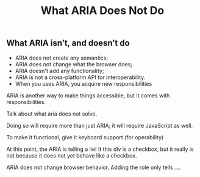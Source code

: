 ﻿---
title: What ARIA Does Not Do
nav_title: Limits
order: 6
status: editors-draft
editors:
  - Matt King (Facebook)
  - Judy Brewer: "https://www.w3.org/People/Brewer/"
contributors:
  - The Education and Outreach Working Group (<a href="https://www.w3.org/WAI/EO/">EOWG</a>)
  - The ARIA Working Group (<a href="https://www.w3.org/WAI/ARIA/">ARIA</a>)
support: Developed with support from the <a href="https://www.w3.org/WAI/WCAGTA/">U.S. Access Board, WCAG TA Project, Task 2</a>.
---

## What ARIA isn’t, and doesn’t do

* ARIA does not create any semantics;
* ARIA does not change what the browser does;
* ARIA doesn't add any functionality;
* ARIA is not a cross-platform API for interoperability.
* When you uses ARIA, you acquire new responsibilities


ARIA is another way to make things accessible, but it comes with responsibilities.

Talk about what aria does not solve.

Doing so will require more than just ARIA; it will require JavaScript as well.

To make it functional, give it keyboard support (for operability)

At this point, the ARIA is telling a lie! It this div is a checkbox, but it really is not because it does not yet behave like a checkbox.

ARIA does not change browser behavior. Adding the role only tells ....
